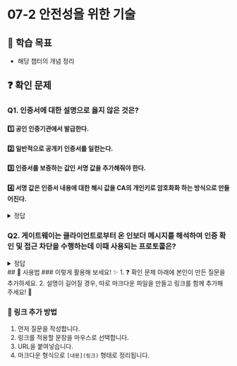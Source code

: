 # 07-2 안전성을 위한 기술

## 📌 학습 목표
- 해당 챕터의 개념 정리

## ❓ 확인 문제
### Q1. 인증서에 대한 설명으로 옳지 않은 것은?

#### 1️⃣ 공인 인증기관에서 발급한다.

#### 2️⃣ 일반적으로 공개키 인증서를 일컫는다. 

#### 3️⃣ 인증서를 보증하는 값인 서명 값을 추가해줘야 한다. 

#### 4️⃣ 서명 값은 인증서 내용에 대한 해시 값을  CA의 개인키로 암호화화 하는 방식으로 만들어진다. 

<details>
<summary>정답</summary>

#### 3️⃣ 인증서를 보증하는 값을 추가해줘야 한다.

### 🔹 문제 분석

인증서에는 서명 값이 이미 존재하기에 추가해 줄 필요는 없다.  


</details>

### Q2. 게이트웨이는 클라이언트로부터 온 인보더 메시지를 해석하여 인증 확인 및 접근 차단을 수행하는데 이때 사용되는 프로토콜은?

<details>
<summary>정답</summary>

<h4>TLS</h4>

클라이언트
   |
   | 1. (HTTPS 요청 시작) --> TLS 핸드셰이크 시작
   v
프록시 (Forward Proxy)
   |
   | 2. TLS 터널링 수행 (CONNECT 메서드로 게이트웨이와 직접 통신 연결)
   |    - TLS 핸드셰이크와 인증은 프록시를 지나쳐 게이트웨이와 직접 수행됨
   v
==== 인터넷 ====
   |
   v
게이트웨이 (Gateway a.k.a Reverse Proxy)
   |
   | 3. TLS 핸드셰이크
   |    - 클라이언트 → 게이트웨이: ClientHello (TLS 버전, 암호화 스위트(해시 알고리즘, 암호화 알고리즘 등을 담은 정보) 요청)
   |    - 게이트웨이 → 클라이언트: ServerHello (지원 가능한 TLS 버전, 암호화 스위트(해시 알고리즘, 암호화 알고리즘 등을 담은 정보) 반환) 
   |                         + 인증서(공개키)
   |    - 클라이언트: 세션키 생성 → 게이트웨이 공개키로 암호화하여 전송
   |    - 게이트웨이: 개인키로 복호화하여 세션키 확보
   |    => 암호화 채널 수립 완료 (이후 대칭키로 통신)
   |
   |
   |
   v
리소스 서버
</details>
## 📝 사용법  
### 이렇게 활용해 보세요! ✨  
1. ❓ 확인 문제 아래에 본인이 만든 질문을 추가하세요.  
2. 설명이 길어질 경우, 따로 마크다운 파일을 만들고 링크를 함께 추가해 주세요! 🔗  

### 🔗 링크 추가 방법  
1. 먼저 질문을 작성합니다.  
2. 링크를 적용할 문장을 마우스로 선택합니다.  
3. URL을 붙여넣습니다.  
4. 마크다운 형식으로 `[내용](링크)` 형태로 정리됩니다.  
